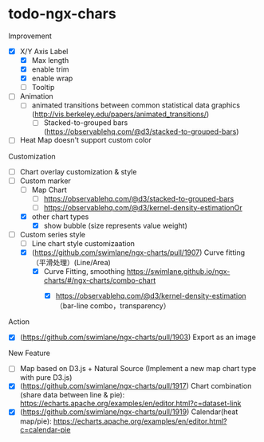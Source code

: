 # todo-ngx-chars

Improvement

- [x] X/Y Axis Label
  - [x] Max length
  - [x] enable trim
  - [x] enable wrap
  - [ ] Tooltip
- [ ] Animation
  - [ ] animated transitions between common statistical data graphics (http://vis.berkeley.edu/papers/animated_transitions/)
    - [ ] Stacked-to-grouped bars (https://observablehq.com/@d3/stacked-to-grouped-bars)

- [ ] Heat Map doesn't support custom color

Customization

- [ ] Chart overlay customization & style
- [ ] Custom marker
  - [ ] Map Chart
    - [ ] https://observablehq.com/@d3/stacked-to-grouped-bars
    - [ ] https://observablehq.com/@d3/kernel-density-estimationOr 
  - [x] other chart types
    - [x] show bubble (size represents value weight)
- [ ] Custom series style
  - [ ] Line chart style customizaation
  - [x] (https://github.com/swimlane/ngx-charts/pull/1907) Curve fitting （平滑处理）(Line/Area)
    - [x] Curve Fitting, smoothing https://swimlane.github.io/ngx-charts/#/ngx-charts/combo-chart
      - [x] https://observablehq.com/@d3/kernel-density-estimation （bar-line combo，transparency）


Action

- [x] (https://github.com/swimlane/ngx-charts/pull/1903) Export as an image

New Feature

- [ ] Map based on D3.js + Natural Source (Implement a new map chart type with pure D3.js)
- [x] (https://github.com/swimlane/ngx-charts/pull/1917) Chart combination (share data between line & pie): https://echarts.apache.org/examples/en/editor.html?c=dataset-link
- [x] (https://github.com/swimlane/ngx-charts/pull/1919) Calendar(heat map/pie): https://echarts.apache.org/examples/en/editor.html?c=calendar-pie

